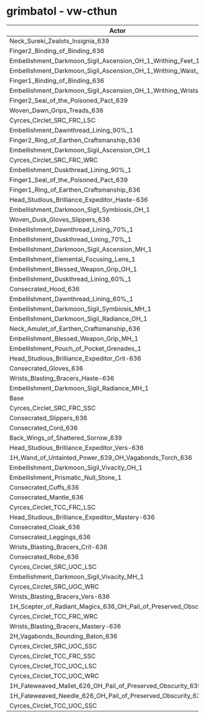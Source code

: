 # grimbatol - vw-cthun
| Actor | DPS | Increase |
|---|:---:|:---:|
|Neck_Sureki_Zealots_Insignia_639|2050451|1.79%|
|Finger2_Binding_of_Binding_636|2049221|1.72%|
|Embellishment_Darkmoon_Sigil_Ascension_OH_1_Writhing_Feet_1|2047985|1.66%|
|Embellishment_Darkmoon_Sigil_Ascension_OH_1_Writhing_Waist_1|2047160|1.62%|
|Finger1_Binding_of_Binding_636|2045145|1.52%|
|Embellishment_Darkmoon_Sigil_Ascension_OH_1_Writhing_Wrists_1|2042809|1.41%|
|Finger2_Seal_of_the_Poisoned_Pact_639|2036828|1.11%|
|Woven_Dawn_Grips_Treads_636|2036370|1.09%|
|Cyrces_Circlet_SRC_FRC_LSC|2033715|0.96%|
|Embellishment_Dawnthread_Lining_90%_1|2030262|0.78%|
|Finger2_Ring_of_Earthen_Craftsmanship_636|2030131|0.78%|
|Embellishment_Darkmoon_Sigil_Ascension_OH_1|2029336|0.74%|
|Cyrces_Circlet_SRC_FRC_WRC|2029199|0.73%|
|Embellishment_Duskthread_Lining_90%_1|2029167|0.73%|
|Finger1_Seal_of_the_Poisoned_Pact_639|2028900|0.72%|
|Finger1_Ring_of_Earthen_Craftsmanship_636|2027918|0.67%|
|Head_Studious_Brilliance_Expeditor_Haste-636|2027826|0.66%|
|Embellishment_Darkmoon_Sigil_Symbiosis_OH_1|2027516|0.65%|
|Woven_Dusk_Gloves_Slippers_636|2027104|0.63%|
|Embellishment_Dawnthread_Lining_70%_1|2026328|0.59%|
|Embellishment_Duskthread_Lining_70%_1|2025905|0.57%|
|Embellishment_Darkmoon_Sigil_Ascension_MH_1|2024317|0.49%|
|Embellishment_Elemental_Focusing_Lens_1|2024195|0.48%|
|Embellishment_Blessed_Weapon_Grip_OH_1|2024068|0.48%|
|Embellishment_Duskthread_Lining_60%_1|2023729|0.46%|
|Consecrated_Hood_636|2023612|0.45%|
|Embellishment_Dawnthread_Lining_60%_1|2022874|0.42%|
|Embellishment_Darkmoon_Sigil_Symbiosis_MH_1|2021531|0.35%|
|Embellishment_Darkmoon_Sigil_Radiance_OH_1|2019342|0.24%|
|Neck_Amulet_of_Earthen_Craftsmanship_636|2018359|0.19%|
|Embellishment_Blessed_Weapon_Grip_MH_1|2018129|0.18%|
|Embellishment_Pouch_of_Pocket_Grenades_1|2017022|0.13%|
|Head_Studious_Brilliance_Expeditor_Crit-636|2016756|0.11%|
|Consecrated_Gloves_636|2016729|0.11%|
|Wrists_Blasting_Bracers_Haste-636|2014998|0.03%|
|Embellishment_Darkmoon_Sigil_Radiance_MH_1|2014624|0.01%|
|Base|2014475|0.00%|
|Cyrces_Circlet_SRC_FRC_SSC|2014222|-0.01%|
|Consecrated_Slippers_636|2014087|-0.02%|
|Consecrated_Cord_636|2013626|-0.04%|
|Back_Wings_of_Shattered_Sorrow_639|2013066|-0.07%|
|Head_Studious_Brilliance_Expeditor_Vers-636|2012317|-0.11%|
|1H_Wand_of_Untainted_Power_639_OH_Vagabonds_Torch_636|2011973|-0.12%|
|Embellishment_Darkmoon_Sigil_Vivacity_OH_1|2011861|-0.13%|
|Embellishment_Prismatic_Null_Stone_1|2011403|-0.15%|
|Consecrated_Cuffs_636|2011244|-0.16%|
|Consecrated_Mantle_636|2011132|-0.17%|
|Cyrces_Circlet_TCC_FRC_LSC|2010734|-0.19%|
|Head_Studious_Brilliance_Expeditor_Mastery-636|2010551|-0.19%|
|Consecrated_Cloak_636|2010514|-0.20%|
|Consecrated_Leggings_636|2009315|-0.26%|
|Wrists_Blasting_Bracers_Crit-636|2008851|-0.28%|
|Consecrated_Robe_636|2008634|-0.29%|
|Cyrces_Circlet_SRC_UOC_LSC|2007708|-0.34%|
|Embellishment_Darkmoon_Sigil_Vivacity_MH_1|2007470|-0.35%|
|Cyrces_Circlet_SRC_UOC_WRC|2007396|-0.35%|
|Wrists_Blasting_Bracers_Vers-636|2007025|-0.37%|
|1H_Scepter_of_Radiant_Magics_636_OH_Pail_of_Preserved_Obscurity_639|2006952|-0.37%|
|Cyrces_Circlet_TCC_FRC_WRC|2006890|-0.38%|
|Wrists_Blasting_Bracers_Mastery-636|2005150|-0.46%|
|2H_Vagabonds_Bounding_Baton_636|2003330|-0.55%|
|Cyrces_Circlet_SRC_UOC_SSC|1991165|-1.16%|
|Cyrces_Circlet_TCC_FRC_SSC|1990763|-1.18%|
|Cyrces_Circlet_TCC_UOC_LSC|1988558|-1.29%|
|Cyrces_Circlet_TCC_UOC_WRC|1986546|-1.39%|
|1H_Fateweaved_Mallet_626_OH_Pail_of_Preserved_Obscurity_639|1984923|-1.47%|
|1H_Fateweaved_Needle_626_OH_Pail_of_Preserved_Obscurity_639|1984809|-1.47%|
|Cyrces_Circlet_TCC_UOC_SSC|1968932|-2.26%|
